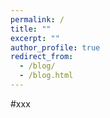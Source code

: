 ```yaml
---
permalink: /
title: ""
excerpt: ""
author_profile: true
redirect_from: 
  - /blog/
  - /blog.html
---
```


#xxx